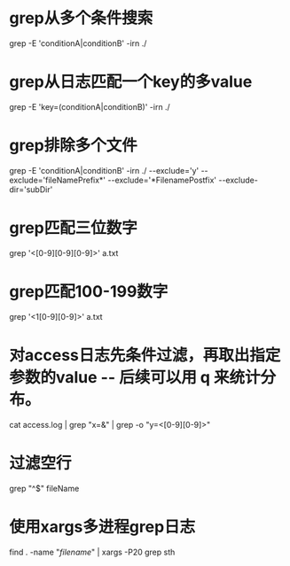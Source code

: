 # grep从多个条件搜索
grep -E 'conditionA|conditionB'  -irn ./ 
# grep从日志匹配一个key的多value
grep -E 'key=(conditionA|conditionB)'  -irn ./

# grep排除多个文件
grep -E 'conditionA|conditionB'  -irn ./ --exclude='y' --exclude='fileNamePrefix*' --exclude='*FilenamePostfix' --exclude-dir='subDir' 

# grep匹配三位数字
grep '\<[0-9][0-9][0-9]\>' a.txt

# grep匹配100-199数字
grep '\<1[0-9][0-9]\>' a.txt

# 对access日志先条件过滤，再取出指定参数的value -- 后续可以用 q 来统计分布。
cat access.log | grep "x=&" | grep -o "y=\<[0-9][0-9]\>"

# 过滤空行
grep "^$" fileName

# 使用xargs多进程grep日志
find . -name "*filename*" | xargs -P20 grep sth